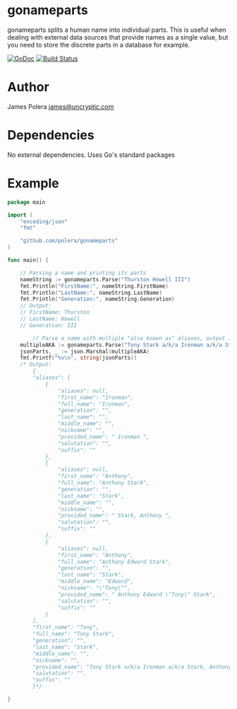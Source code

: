 # gonameparts
gonameparts splits a human name into individual parts. This is useful when dealing with external data sources that provide names as a single value, but you need to store the discrete parts in a database for example.

[![GoDoc](https://godoc.org/github.com/polera/gonameparts?status.svg)](https://godoc.org/github.com/polera/gonameparts)  [![Build Status](https://travis-ci.org/polera/gonameparts.svg)](https://travis-ci.org/polera/gonameparts)

Author
==
James Polera <james@uncryptic.com>

Dependencies
==
No external dependencies.  Uses Go's standard packages

Example
==

```go
package main

import (
	"encoding/json"
	"fmt"

	"github.com/polera/gonameparts"
)

func main() {

	// Parsing a name and printing its parts
	nameString := gonameparts.Parse("Thurston Howell III")
	fmt.Println("FirstName:", nameString.FirstName)
	fmt.Println("LastName:", nameString.LastName)
	fmt.Println("Generation:", nameString.Generation)
	// Output:
	// FirstName: Thurston
	// LastName: Howell
	// Generation: III

        // Parse a name with multiple "also known as" aliases, output JSON
	multipleAKA := gonameparts.Parse("Tony Stark a/k/a Ironman a/k/a Stark, Anthony a/k/a Anthony Edward \"Tony\" Stark")
	jsonParts, _ := json.Marshal(multipleAKA)
	fmt.Printf("%v\n", string(jsonParts))
	/* Output:
		{
	    "aliases": [
	        {
	            "aliases": null,
	            "first_name": "Ironman",
	            "full_name": "Ironman",
	            "generation": "",
	            "last_name": "",
	            "middle_name": "",
	            "nickname": "",
	            "provided_name": " Ironman ",
	            "salutation": "",
	            "suffix": ""
	        },
	        {
	            "aliases": null,
	            "first_name": "Anthony",
	            "full_name": "Anthony Stark",
	            "generation": "",
	            "last_name": "Stark",
	            "middle_name": "",
	            "nickname": "",
	            "provided_name": " Stark, Anthony ",
	            "salutation": "",
	            "suffix": ""
	        },
	        {
	            "aliases": null,
	            "first_name": "Anthony",
	            "full_name": "Anthony Edward Stark",
	            "generation": "",
	            "last_name": "Stark",
	            "middle_name": "Edward",
	            "nickname": "\"Tony\"",
	            "provided_name": " Anthony Edward \"Tony\" Stark",
	            "salutation": "",
	            "suffix": ""
	        }
	    ],
	    "first_name": "Tony",
	    "full_name": "Tony Stark",
	    "generation": "",
	    "last_name": "Stark",
	    "middle_name": "",
	    "nickname": "",
	    "provided_name": "Tony Stark a/k/a Ironman a/k/a Stark, Anthony a/k/a Anthony Edward \"Tony\" Stark",
	    "salutation": "",
	    "suffix": ""
		}*/

}
```
